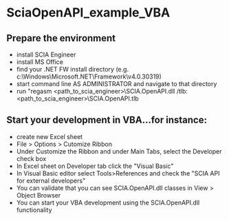 # SciaOpenAPI_example_VBA
## Prepare the environment
- install SCIA Engineer
- install MS Office
- find your .NET FW install directory (e.g. c:\Windows\Microsoft.NET\Framework\v4.0.30319) 
- start command line AS ADMINISTRATOR and navigate to that directory
- run "regasm <path_to_scia_engineer>\SCIA.OpenAPI.dll /tlb:<path_to_scia_engineer>\SCIA.OpenAPI.tlb

## Start your development in VBA...for instance:
- create new Excel sheet
- File > Options > Cutomize Ribbon
- Under Customize the Ribbon and under Main Tabs, select the Developer check box
- In Excel sheet on Developer tab click the "Visual Basic"
- In Visual Basic editor select Tools>References and check the "SCIA API for external developers"
- You can validate that you can see SCIA.OpenAPI.dll classes in View > Object Browser
- You can start your VBA development using the SCIA.OpenAPI.dll functionality
